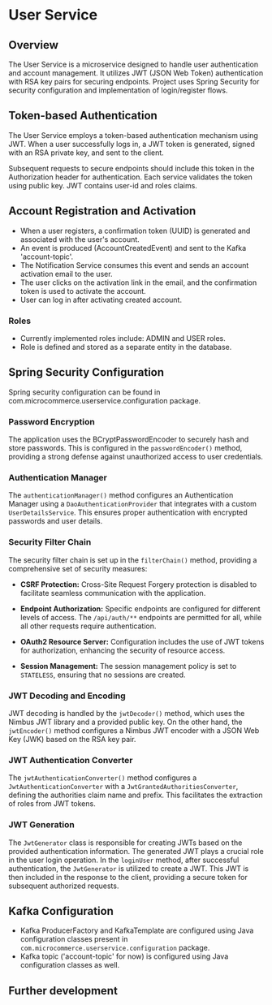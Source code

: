 # User Service

## Overview

The User Service is a microservice designed to handle user authentication and account management. It utilizes JWT (JSON Web Token) authentication with RSA key pairs for securing endpoints.
Project uses Spring Security for security configuration and implementation of login/register flows.

## Token-based Authentication

The User Service employs a token-based authentication mechanism using JWT. When a user successfully logs in, a JWT token is generated, 
signed with an RSA private key, and sent to the client.

Subsequent requests to secure endpoints should include this token in the Authorization header for authentication. 
Each service validates the token using public key.
JWT contains user-id and roles claims.

## Account Registration and Activation

- When a user registers, a confirmation token (UUID) is generated and associated with the user's account.
- An event is produced (AccountCreatedEvent) and sent to the Kafka 'account-topic'.
- The Notification Service consumes this event and sends an account activation email to the user.
- The user clicks on the activation link in the email, and the confirmation token is used to activate the account.
- User can log in after activating created account.

### Roles

- Currently implemented roles include: ADMIN and USER roles.
- Role is defined and stored as a separate entity in the database.

## Spring Security Configuration

Spring security configuration can be found in com.microcommerce.userservice.configuration package. 

### Password Encryption

The application uses the BCryptPasswordEncoder to securely hash and store passwords. This is configured in the `passwordEncoder()` method,
providing a strong defense against unauthorized access to user credentials.

### Authentication Manager

The `authenticationManager()` method configures an Authentication Manager using a `DaoAuthenticationProvider` that integrates with 
a custom `UserDetailsService`. This ensures proper authentication with encrypted passwords and user details.

### Security Filter Chain

The security filter chain is set up in the `filterChain()` method, providing a comprehensive set of security measures:

- **CSRF Protection:** Cross-Site Request Forgery protection is disabled to facilitate seamless communication with the application.

- **Endpoint Authorization:** Specific endpoints are configured for different levels of access. The `/api/auth/**` endpoints are permitted for all, while all other requests require authentication.

- **OAuth2 Resource Server:** Configuration includes the use of JWT tokens for authorization, enhancing the security of resource access.

- **Session Management:** The session management policy is set to `STATELESS`, ensuring that no sessions are created.

### JWT Decoding and Encoding

JWT decoding is handled by the `jwtDecoder()` method, which uses the Nimbus JWT library and a provided public key. On the other hand, the `jwtEncoder()` method configures a Nimbus JWT encoder with a JSON Web Key (JWK) based on the RSA key pair.

### JWT Authentication Converter

The `jwtAuthenticationConverter()` method configures a `JwtAuthenticationConverter` with a `JwtGrantedAuthoritiesConverter`, defining the authorities claim name and prefix. This facilitates the extraction of roles from JWT tokens.

### JWT Generation

The `JwtGenerator` class is responsible for creating JWTs based on the provided authentication information.
The generated JWT plays a crucial role in the user login operation. In the `loginUser` method, after successful authentication, the `JwtGenerator` is utilized to create a JWT. This JWT is then included in the response to the client, providing a secure token for subsequent authorized requests.

## Kafka Configuration

- Kafka ProducerFactory and KafkaTemplate are configured using Java configuration classes present in <code>com.microcommerce.userservice.configuration</code> package.
- Kafka topic ('account-topic' for now) is configured using Java configuration classes as well.

## Further development